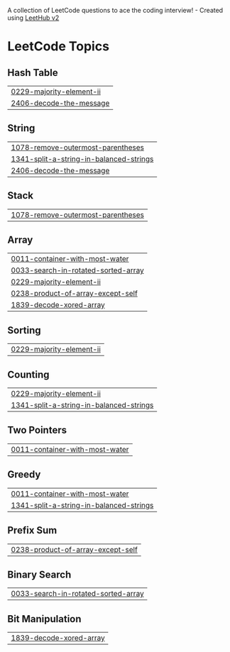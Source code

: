 A collection of LeetCode questions to ace the coding interview! - Created using [LeetHub v2](https://github.com/arunbhardwaj/LeetHub-2.0)
<!---LeetCode Topics Start-->
# LeetCode Topics
## Hash Table
|  |
| ------- |
| [0229-majority-element-ii](https://github.com/RishikeshDwivedi-99/LeetCode/tree/master/0229-majority-element-ii) |
| [2406-decode-the-message](https://github.com/RishikeshDwivedi-99/LeetCode/tree/master/2406-decode-the-message) |
## String
|  |
| ------- |
| [1078-remove-outermost-parentheses](https://github.com/RishikeshDwivedi-99/LeetCode/tree/master/1078-remove-outermost-parentheses) |
| [1341-split-a-string-in-balanced-strings](https://github.com/RishikeshDwivedi-99/LeetCode/tree/master/1341-split-a-string-in-balanced-strings) |
| [2406-decode-the-message](https://github.com/RishikeshDwivedi-99/LeetCode/tree/master/2406-decode-the-message) |
## Stack
|  |
| ------- |
| [1078-remove-outermost-parentheses](https://github.com/RishikeshDwivedi-99/LeetCode/tree/master/1078-remove-outermost-parentheses) |
## Array
|  |
| ------- |
| [0011-container-with-most-water](https://github.com/RishikeshDwivedi-99/LeetCode/tree/master/0011-container-with-most-water) |
| [0033-search-in-rotated-sorted-array](https://github.com/RishikeshDwivedi-99/LeetCode/tree/master/0033-search-in-rotated-sorted-array) |
| [0229-majority-element-ii](https://github.com/RishikeshDwivedi-99/LeetCode/tree/master/0229-majority-element-ii) |
| [0238-product-of-array-except-self](https://github.com/RishikeshDwivedi-99/LeetCode/tree/master/0238-product-of-array-except-self) |
| [1839-decode-xored-array](https://github.com/RishikeshDwivedi-99/LeetCode/tree/master/1839-decode-xored-array) |
## Sorting
|  |
| ------- |
| [0229-majority-element-ii](https://github.com/RishikeshDwivedi-99/LeetCode/tree/master/0229-majority-element-ii) |
## Counting
|  |
| ------- |
| [0229-majority-element-ii](https://github.com/RishikeshDwivedi-99/LeetCode/tree/master/0229-majority-element-ii) |
| [1341-split-a-string-in-balanced-strings](https://github.com/RishikeshDwivedi-99/LeetCode/tree/master/1341-split-a-string-in-balanced-strings) |
## Two Pointers
|  |
| ------- |
| [0011-container-with-most-water](https://github.com/RishikeshDwivedi-99/LeetCode/tree/master/0011-container-with-most-water) |
## Greedy
|  |
| ------- |
| [0011-container-with-most-water](https://github.com/RishikeshDwivedi-99/LeetCode/tree/master/0011-container-with-most-water) |
| [1341-split-a-string-in-balanced-strings](https://github.com/RishikeshDwivedi-99/LeetCode/tree/master/1341-split-a-string-in-balanced-strings) |
## Prefix Sum
|  |
| ------- |
| [0238-product-of-array-except-self](https://github.com/RishikeshDwivedi-99/LeetCode/tree/master/0238-product-of-array-except-self) |
## Binary Search
|  |
| ------- |
| [0033-search-in-rotated-sorted-array](https://github.com/RishikeshDwivedi-99/LeetCode/tree/master/0033-search-in-rotated-sorted-array) |
## Bit Manipulation
|  |
| ------- |
| [1839-decode-xored-array](https://github.com/RishikeshDwivedi-99/LeetCode/tree/master/1839-decode-xored-array) |
<!---LeetCode Topics End-->